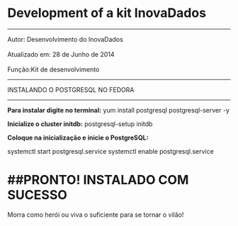 Development of a kit InovaDados
===========
------------------------------------------
Autor: Desenvolvimento do InovaDados <br/>	
Atualizado em: 28 de Junho de 2014 <br/>	 
Função:Kit de desenvolvimento <br/>

____________________________________________
					  					  
   INSTALANDO O POSTGRESQL NO FEDORA    
____________________________________________								          

<strong>Para instalar digite no terminal:</strong>
yum install postgresql postgresql-server -y

<strong>Inicialize o cluster initdb:</strong>
postgresql-setup initdb

<strong>Coloque na inicialização e inicie o PostgreSQL:</strong>

systemctl start postgresql.service 
systemctl enable postgresql.service

##PRONTO! INSTALADO COM SUCESSO
=========================================== 
Morra como herói ou viva o suficiente para se tornar o vilão!
